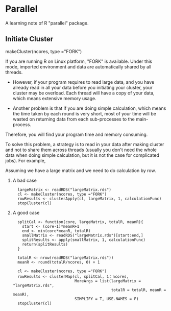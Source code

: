 # Parallel

A learning note of R "parallel" package.

## Initiate Cluster

makeCluster(ncores, type ="FORK")

If you are running R on Linux platform, "FORK" is available. Under this mode, imported environment and data are automatically shared by all threads. 

* However, if your program requires to read large data, and you have already read in all your data before you initiating your cluster, your cluster may be overload. Each thread will have a copy of your data, which means extensive memory usage.

* Another problem is that if you are doing simple calculation, which means the time taken by each round is very short, most of your time will be wasted on returning data from each sub-processes to the main-process.

Therefore, you will find your program time and memory consuming.

To solve this problem, a strategy is to read in your data after making cluster and not to share them across threads (usually you don't need the whole data when doing simple calculation, but it is not the case for complicated jobs). For example, 
 
 Assuming we have a large matrix and we need to do calculation by row.
 1. A bad case
 
          largeMatrix <- readRDS("largeMatrix.rds")
          cl <- makeCluster(ncores, type ="FORK")
          rowResults <- clusterApply(cl, largeMatrix, 1, calculationFunc)
          stopCluster(cl)

 2. A good case
          
          splitCal <- function(core, largeMatrix, totalR, meanR){
            start <- (core-1)*meanR+1
            end <- min(core*meanR, totalR)
            smallMatrix <- readRDS("largeMatrix.rds")[start:end,]
            splitResults <- apply(smallMatrix, 1, calculationFunc)
            return(splitResults)
          }
          
          totalR <- nrow(readRDS("largeMatrix.rds"))
          meanR <- round(totalR/ncores, 0) + 1
          
          cl <- makeCluster(ncores, type ="FORK")
          rowResults <- clusterMap(cl, splitCal, 1：ncores, 
                                   MoreArgs = list(largeMatrix = "largeMatrix.rds",
                                                   totalR = totalR, meanR = meanR),
                                   SIMPLIFY = T, USE.NAMES = F)
          stopCluster(cl)
